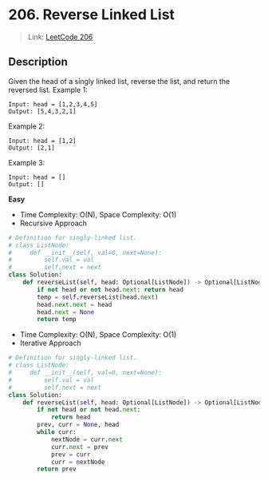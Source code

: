 # 206. Reverse Linked List
 > Link: [LeetCode 206](https://leetcode.com/problems/reverse-linked-list/description/)
 ## Description
Given the head of a singly linked list, reverse the list, and return the reversed list.
Example 1:
```
Input: head = [1,2,3,4,5]
Output: [5,4,3,2,1]
```
Example 2:
```
Input: head = [1,2]
Output: [2,1]
```
Example 3:
```
Input: head = []
Output: []
```
**Easy**  
- Time Complexity: O(N), Space Complexity: O(1)
- Recursive Approach
```py
# Definition for singly-linked list.
# class ListNode:
#     def __init__(self, val=0, next=None):
#         self.val = val
#         self.next = next
class Solution:
    def reverseList(self, head: Optional[ListNode]) -> Optional[ListNode]:
        if not head or not head.next: return head
        temp = self.reverseList(head.next)
        head.next.next = head
        head.next = None
        return temp
```
- Time Complexity: O(N), Space Complexity: O(1)
- Iterative Approach
```py
# Definition for singly-linked list.
# class ListNode:
#     def __init__(self, val=0, next=None):
#         self.val = val
#         self.next = next
class Solution:
    def reverseList(self, head: Optional[ListNode]) -> Optional[ListNode]:
        if not head or not head.next:
            return head
        prev, curr = None, head
        while curr:
            nextNode = curr.next
            curr.next = prev
            prev = curr
            curr = nextNode
        return prev

```
